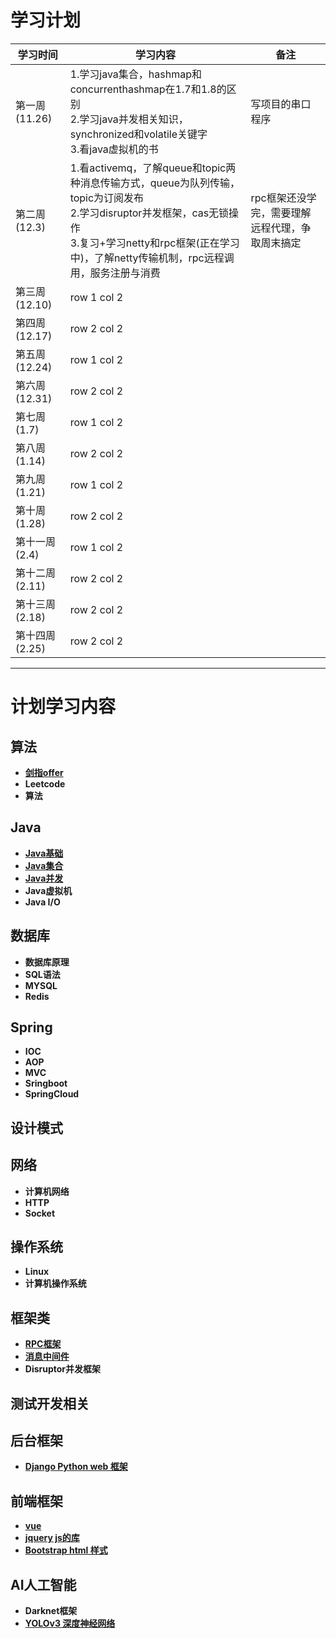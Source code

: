 # 学习计划

学习时间 | 学习内容| 备注
---|---|---
第一周 (11.26)| 1.学习java集合，hashmap和concurrenthashmap在1.7和1.8的区别<br>2.学习java并发相关知识，synchronized和volatile关键字<br>3.看java虚拟机的书 |写项目的串口程序
第二周 (12.3)| 1.看activemq，了解queue和topic两种消息传输方式，queue为队列传输，topic为订阅发布<br>2.学习disruptor并发框架，cas无锁操作<br>3.复习+学习netty和rpc框架(正在学习中)，了解netty传输机制，rpc远程调用，服务注册与消费 | rpc框架还没学完，需要理解远程代理，争取周末搞定
第三周 (12.10)| row 1 col 2 |
第四周 (12.17)| row 2 col 2 |
第五周 (12.24)| row 1 col 2 |
第六周 (12.31)| row 2 col 2 |
第七周 (1.7)| row 1 col 2 |
第八周 (1.14)| row 2 col 2 |
第九周 (1.21)| row 1 col 2 |
第十周 (1.28)| row 2 col 2 |
第十一周 (2.4)| row 1 col 2 |
第十二周 (2.11)| row 2 col 2 |
第十三周 (2.18)| row 2 col 2 |
第十四周 (2.25)| row 2 col 2 |


---

# 计划学习内容
 
## 算法
- [**剑指offer**](https://note.youdao.com/)
- **Leetcode**
- **算法**
## Java
- [**Java基础**](https://github.com/wangtengke/Notes/blob/master/notes/Java%E5%9F%BA%E7%A1%80.md)
- [**Java集合**](https://github.com/wangtengke/Notes/blob/master/notes/java%E9%9B%86%E5%90%88.md)
- [**Java并发**](https://github.com/wangtengke/Notes/blob/master/notes/java%E5%B9%B6%E5%8F%91.md)
- **Java虚拟机**
- **Java I/O**
## 数据库
- **数据库原理**
- **SQL语法**
- **MYSQL**
- **Redis**
## Spring
- **IOC**
- **AOP**
- **MVC**
- **Sringboot**
- **SpringCloud**
## 设计模式
## 网络
- **计算机网络**
- **HTTP**
- **Socket**
## 操作系统
- **Linux**
- **计算机操作系统**
## 框架类
- [**RPC框架**](https://github.com/wangtengke/Notes/blob/master/notes/RPC%E6%A1%86%E6%9E%B6.md)
- [**消息中间件**](https://github.com/wangtengke/Notes/blob/master/notes/%E6%B6%88%E6%81%AF%E4%B8%AD%E9%97%B4%E4%BB%B6.md)
- **Disruptor并发框架**
## 测试开发相关
## 后台框架
- [**Django Python web 框架**](http://www.runoob.com/django/django-tutorial.html,https://code.ziqiangxuetang.com/django/django-tutorial.html)
## 前端框架
- [**vue**](http://www.runoob.com/vue2/vue-tutorial.html)
- [**jquery js的库**](https://www.runoob.com/jquery/jquery-tutorial.html)
- [**Bootstrap html 样式**](http://www.runoob.com/bootstrap/bootstrap-tutorial.html)
## AI人工智能
- **Darknet框架**
- [**YOLOv3 深度神经网络**](https://pjreddie.com/darknet/yolo/ )
